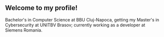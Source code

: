 ## Welcome to my profile!

Bachelor's in Computer Science at BBU Cluj-Napoca, getting my Master's in Cybersecurity at UNITBV Brasov; currently working as a developer at Siemens Romania.
